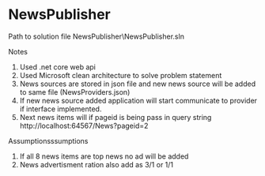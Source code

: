 # NewsPublisher
Path to solution file
NewsPublisher\NewsPublisher.sln

Notes 
1. Used .net core web api  
2. Used Microsoft clean architecture to solve problem statement 
3. News sources are stored in json file and new news source will be added to same file (NewsProviders.json)
4. If new news source added application will start communicate to provider if interface implemented.
5. Next news items will if pageid is being pass in query string http://localhost:64567/News?pageid=2




Assumptionsssumptions 
1. If all 8 news items are top news no ad will be added
2. News advertisment ration also add as 3/1 or 1/1
